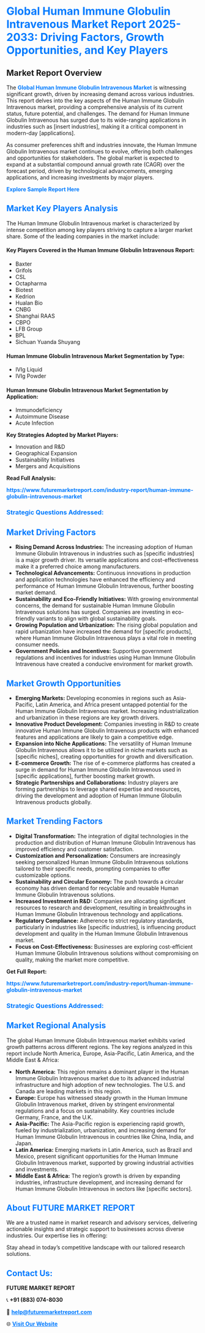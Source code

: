 <h1 style="color: #007BFF;">Global Human Immune Globulin Intravenous Market Report 2025-2033: Driving Factors, Growth Opportunities, and Key Players</h1>

<section id="overview">
<h2>Market Report Overview</h2>
<p>The <a href="https://www.futuremarketreport.com/industry-report/human-immune-globulin-intravenous-market" style="color: #007BFF; text-decoration: none;"><strong>Global Human Immune Globulin Intravenous Market</strong></a> is witnessing significant growth, driven by increasing demand across various industries. This report delves into the key aspects of the Human Immune Globulin Intravenous market, providing a comprehensive analysis of its current status, future potential, and challenges. The demand for Human Immune Globulin Intravenous has surged due to its wide-ranging applications in industries such as [insert industries], making it a critical component in modern-day [applications].</p>
<p>As consumer preferences shift and industries innovate, the Human Immune Globulin Intravenous market continues to evolve, offering both challenges and opportunities for stakeholders. The global market is expected to expand at a substantial compound annual growth rate (CAGR) over the forecast period, driven by technological advancements, emerging applications, and increasing investments by major players.</p>
</section>

<section id="overview">
<p><a href="https://www.futuremarketreport.com/request-sample/reportId=33332" style="color: #007BFF; text-decoration: none;"><strong>Explore Sample Report Here</strong></a></p>
</section>

<section id="key-players">
<h2 style="color: #007BFF;">Market Key Players Analysis</h2>
<p>The Human Immune Globulin Intravenous market is characterized by intense competition among key players striving to capture a larger market share. Some of the leading companies in the market include:</p>
<h4>Key Players Covered in the Human Immune Globulin Intravenous Report:</h4>
<ul><li>Baxter</li><li>Grifols</li><li>CSL</li><li>Octapharma</li><li>Biotest</li><li>Kedrion</li><li>Hualan Bio</li><li>CNBG</li><li>Shanghai RAAS</li><li>CBPO</li><li>LFB Group</li><li>BPL</li><li>Sichuan Yuanda Shuyang</li></ul>
<h4>Human Immune Globulin Intravenous Market Segmentation by Type:</h4>
<ul><li>IVIg Liquid</li><li>IVIg Powder</li></ul>

<h4>Human Immune Globulin Intravenous Market Segmentation by Application:</h4>
<ul><li>Immunodeficiency</li><li>Autoimmune Disease</li><li>Acute Infection</li></ul>
<p><strong>Key Strategies Adopted by Market Players:</strong></p>
<ul>
<li>Innovation and R&D</li>
<li>Geographical Expansion</li>
<li>Sustainability Initiatives</li>
<li>Mergers and Acquisitions</li>
</ul>
</section>

<section>
<p><strong>Read Full Analysis: </strong></p><a href="https://www.futuremarketreport.com/industry-report/human-immune-globulin-intravenous-market" style="color: #007BFF; text-decoration: none;"><strong>https://www.futuremarketreport.com/industry-report/human-immune-globulin-intravenous-market</strong></a>
<h3 style="color: #007BFF;">Strategic Questions Addressed:</h3>
</section>

<section id="driving-factors">
<h2 style="color: #007BFF;">Market Driving Factors</h2>
<ul>
<li><strong>Rising Demand Across Industries:</strong> The increasing adoption of Human Immune Globulin Intravenous in industries such as [specific industries] is a major growth driver. Its versatile applications and cost-effectiveness make it a preferred choice among manufacturers.</li>
<li><strong>Technological Advancements:</strong> Continuous innovations in production and application technologies have enhanced the efficiency and performance of Human Immune Globulin Intravenous, further boosting market demand.</li>
<li><strong>Sustainability and Eco-Friendly Initiatives:</strong> With growing environmental concerns, the demand for sustainable Human Immune Globulin Intravenous solutions has surged. Companies are investing in eco-friendly variants to align with global sustainability goals.</li>
<li><strong>Growing Population and Urbanization:</strong> The rising global population and rapid urbanization have increased the demand for [specific products], where Human Immune Globulin Intravenous plays a vital role in meeting consumer needs.</li>
<li><strong>Government Policies and Incentives:</strong> Supportive government regulations and incentives for industries using Human Immune Globulin Intravenous have created a conducive environment for market growth.</li>
</ul>
</section>

<section id="growth-opportunities">
<h2 style="color: #007BFF;">Market Growth Opportunities</h2>
<ul>
<li><strong>Emerging Markets:</strong> Developing economies in regions such as Asia-Pacific, Latin America, and Africa present untapped potential for the Human Immune Globulin Intravenous market. Increasing industrialization and urbanization in these regions are key growth drivers.</li>
<li><strong>Innovative Product Development:</strong> Companies investing in R&D to create innovative Human Immune Globulin Intravenous products with enhanced features and applications are likely to gain a competitive edge.</li>
<li><strong>Expansion into Niche Applications:</strong> The versatility of Human Immune Globulin Intravenous allows it to be utilized in niche markets such as [specific niches], creating opportunities for growth and diversification.</li>
<li><strong>E-commerce Growth:</strong> The rise of e-commerce platforms has created a surge in demand for Human Immune Globulin Intravenous used in [specific applications], further boosting market growth.</li>
<li><strong>Strategic Partnerships and Collaborations:</strong> Industry players are forming partnerships to leverage shared expertise and resources, driving the development and adoption of Human Immune Globulin Intravenous products globally.</li>
</ul>
</section>

<section id="trending-factors">
<h2 style="color: #007BFF;">Market Trending Factors</h2>
<ul>
<li><strong>Digital Transformation:</strong> The integration of digital technologies in the production and distribution of Human Immune Globulin Intravenous has improved efficiency and customer satisfaction.</li>
<li><strong>Customization and Personalization:</strong> Consumers are increasingly seeking personalized Human Immune Globulin Intravenous solutions tailored to their specific needs, prompting companies to offer customizable options.</li>
<li><strong>Sustainability and Circular Economy:</strong> The push towards a circular economy has driven demand for recyclable and reusable Human Immune Globulin Intravenous solutions.</li>
<li><strong>Increased Investment in R&D:</strong> Companies are allocating significant resources to research and development, resulting in breakthroughs in Human Immune Globulin Intravenous technology and applications.</li>
<li><strong>Regulatory Compliance:</strong> Adherence to strict regulatory standards, particularly in industries like [specific industries], is influencing product development and quality in the Human Immune Globulin Intravenous market.</li>
<li><strong>Focus on Cost-Effectiveness:</strong> Businesses are exploring cost-efficient Human Immune Globulin Intravenous solutions without compromising on quality, making the market more competitive.</li>
</ul>
</section>

<section>
<p><strong>Get Full Report: </strong></p><a href="https://www.futuremarketreport.com/industry-report/human-immune-globulin-intravenous-market" style="color: #007BFF; text-decoration: none;"><strong>https://www.futuremarketreport.com/industry-report/human-immune-globulin-intravenous-market</strong></a>
<h3 style="color: #007BFF;">Strategic Questions Addressed:</h3>
</section>


<section id="regional-analysis">
<h2 style="color: #007BFF;">Market Regional Analysis</h2>
<p>The global Human Immune Globulin Intravenous market exhibits varied growth patterns across different regions. The key regions analyzed in this report include North America, Europe, Asia-Pacific, Latin America, and the Middle East & Africa:</p>
<ul>
<li><strong>North America:</strong> This region remains a dominant player in the Human Immune Globulin Intravenous market due to its advanced industrial infrastructure and high adoption of new technologies. The U.S. and Canada are leading markets in this region.</li>
<li><strong>Europe:</strong> Europe has witnessed steady growth in the Human Immune Globulin Intravenous market, driven by stringent environmental regulations and a focus on sustainability. Key countries include Germany, France, and the U.K.</li>
<li><strong>Asia-Pacific:</strong> The Asia-Pacific region is experiencing rapid growth, fueled by industrialization, urbanization, and increasing demand for Human Immune Globulin Intravenous in countries like China, India, and Japan.</li>
<li><strong>Latin America:</strong> Emerging markets in Latin America, such as Brazil and Mexico, present significant opportunities for the Human Immune Globulin Intravenous market, supported by growing industrial activities and investments.</li>
<li><strong>Middle East & Africa:</strong> The region’s growth is driven by expanding industries, infrastructure development, and increasing demand for Human Immune Globulin Intravenous in sectors like [specific sectors].</li>
</ul>
</section>

<footer>
<h2 style="color: #007BFF;">About FUTURE MARKET REPORT</h2>
<p>We are a trusted name in market research and advisory services, delivering actionable insights and strategic support to businesses across diverse industries. Our expertise lies in offering:</p>

<p>Stay ahead in today’s competitive landscape with our tailored research solutions.</p>

<h2 style="color: #007BFF;">Contact Us:</h2>
<p><strong>FUTURE MARKET REPORT</strong></p>
<p>📞 <strong>+91 (883) 074-8030</strong></p>
<p>📧 <strong><a href="mailto:help@futuremarketreport.com" style="color: #007BFF;">help@futuremarketreport.com</a></strong></p>
<p>🌐 <strong><a href="https://www.futuremarketreport.com/" style="color: #007BFF;">Visit Our Website</a></strong></p>
</footer>